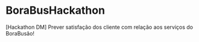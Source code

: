 # BoraBusHackathon
[Hackathon DM] Prever satisfação dos cliente com relação aos serviços do BoraBusão!
